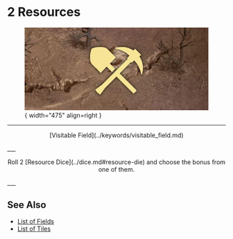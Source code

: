 # 2 Resources

<figure markdown="span">

![2 Resources Map Location](../assets/locations-resource_symbol.webp){ width="475" align=right }

</figure>

___
<p style="text-align: center;" markdown>[Visitable Field](../keywords/visitable_field.md)</p>
___
<p style="text-align: center;" markdown>Roll 2 [Resource Dice](../dice.md#resource-die) and choose the bonus from one of them.</p>
___


## See Also

- [List of Fields](index.md)
- [List of Tiles](../tiles/index.md)

